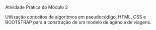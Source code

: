 Atividade Prática do Módulo 2

Utilização conceitos de algoritmos em pseudocódigo, HTML, CSS e BOOTSTRAP para a construção de um modelo de agência de viagens.
